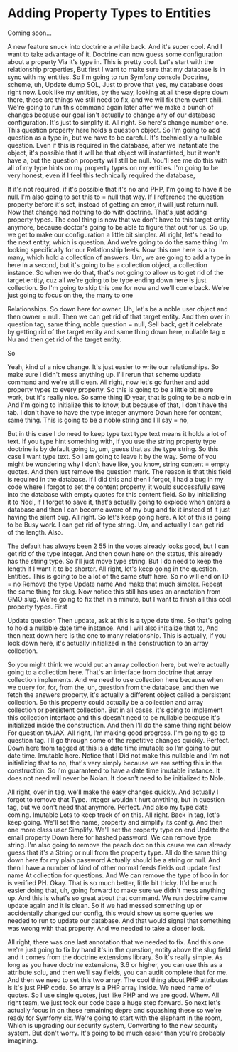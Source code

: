 # Adding Property Types to Entities

Coming soon...

A new feature snuck into doctrine a while back. And it's super cool. And I want to
take advantage of it. Doctrine can now guess some configuration about a property Via
it's type in. This is pretty cool. Let's start with the relationship properties, But
first I want to make sure that my database is in sync with my entities. So I'm going
to run Symfony console Doctrine, scheme, uh, Update dump SQL, Just to prove that yes,
my database does right now. Look like my entities, by the way, looking at all these
depre down there, these are things we still need to fix, and we will fix them event
chili. We're going to run this command again later after we make a bunch of changes
because our goal isn't actually to change any of our database configuration. It's
just to simplify it. All right. So here's change number one. This question property
here holds a question object. So I'm going to add question as a type in, but we have
to be careful. It's technically a nullable question. Even if this is required in the
database, after we instantiate the object, it's possible that it will be that object
will instantiated, but it won't have a, but the question property will still be null.
You'll see me do this with all of my type hints on my property types on my entities.
I'm going to be very honest, even if I feel this technically required the database,

If it's not required, if it's possible that it's no and PHP, I'm going to have it be
null. I'm also going to set this to = null that way. If I reference the question
property before it's set, instead of getting an error, it will just return null. Now
that change had nothing to do with doctrine. That's just adding property types. The
cool thing is now that we don't have to this target entity anymore, because doctor's
going to be able to figure that out for us. So up, we get to make our configuration a
little bit simpler. All right, let's head to the next entity, which is question. And
we're going to do the same thing I'm looking specifically for our Relationship feels.
Now this one here is a to many, which hold a collection of answers. Um, we are going
to add a type in here in a second, but it's going to be a collection object, a
collection instance. So when we do that, that's not going to allow us to get rid of
the target entity, cuz all we're going to be type ending down here is just
collection. So I'm going to skip this one for now and we'll come back. We're just
going to focus on the, the many to one

Relationships. So down here for owner, Uh, let's be a noble user object and then
owner = null. Then we can get rid of that target entity. And then over in question
tag, same thing, noble question = null, Sell back, get it celebrate by getting rid of
the target entity and same thing down here, nullable tag = Nu and then get rid of the
target entity.

So

Yeah, kind of a nice change. It's just easier to write our relationships. So make
sure I didn't mess anything up. I'll rerun that scheme update command and we're still
clean. All right, now let's go further and add property types to every property. So
this is going to be a little bit more work, but it's really nice. So same thing ID
year, that is going to be a noble in And I'm going to initialize this to know, but
because of that, I don't have the tab. I don't have to have the type integer anymore
Down here for content, same thing. This is going to be a noble string and I'll say =
no,

But in this case I do need to keep type text type text means it holds a lot of text.
If you type hint something with, if you use the string property type doctrine is by
default going to, um, guess that as the type string. So this case I want type text.
So I am going to leave it by the way. Some of you might be wondering why I don't have
like, you know, string content = empty quotes. And then just remove the question
mark. The reason is that this field is required in the database. If I did this and
then I forgot, I had a bug in my code where I forgot to set the content property, it
would successfully save into the database with empty quotes for this content field.
So by initializing it to Noel, if I forget to save it, that's actually going to
explode when enters a database and then I can become aware of my bug and fix it
instead of it just having the silent bug. All right. So let's keep going here. A lot
of this is going to be Busy work. I can get rid of type string. Um, and actually I
can get rid of the length. Also.

The default has always been 2 55 in the votes already looks good, but I can get rid
of the type integer. And then down here on the status, this already has the string
type. So I'll just move type string. But I do need to keep the length if I want it to
be shorter. All right, let's keep going in the question. Entities. This is going to
be a lot of the same stuff here. So no will end on ID = no Remove the type Update
name And make that much simpler. Repeat the same thing for slug. Now notice this
still has uses an annotation from GMO slug. We're going to fix that in a minute, but
I want to finish all this cool property types. First

<affirmative>

Update question Then update, ask at this is a type date time. So that's going to hold
a nullable date time instance. And I will also initialize that to, And then next down
here is the one to many relationship. This is actually, if you look down here, it's
actually initialized in the construction to an array collection.

So you might think we would put an array collection here, but we're actually going to
a collection here. That's an interface from doctrine that array collection
implements. And we need to use collection here because when we query for, for, from
the, uh, question from the database, and then we fetch the answers property, it's
actually a different object called a persistent collection. So this property could
actually be a collection and array collection or persistent collection. But in all
cases, it's going to implement this collection interface and this doesn't need to be
nullable because it's initialized inside the construction. And then I'll do the same
thing right below For question tAJAX. All right, I'm making good progress. I'm going
to go to question tag. I'll go through some of the repetitive changes quickly.
Perfect. Down here from tagged at this is a date time imutable so I'm going to put
date time. Imutable here. Notice that I Did not make this nullable and I'm not
initializing that to no, that's very simply because we are setting this in the
construction. So I'm guaranteed to have a date time imutable instance. It does not
need will never be Nolan. It doesn't need to be initialized to Nole.

All right, over in tag, we'll make the easy changes quickly. And actually I forgot to
remove that Type. Integer wouldn't hurt anything, but in question tag, but we don't
need that anymore. Perfect. And also my type date coming. Imutable Lots to keep track
of on this. All right. Back in tag, let's keep going. We'll set the name, property
and simplify its config. And then one more class user Simplify. We'll set the
property type on end Update the email property Down here for hashed password. We can
remove type string. I'm also going to remove the peach doc on this cause we can
already guess that it's a String or null from the property type. All do the same
thing down here for my plain password Actually should be a string or null. And then I
have a number of kind of other normal feeds fields out update first name At
collection for questions. And We can remove the type of boo in for is verified PH.
Okay. That is so much better, little bit tricky. It'd be much easier doing that, uh,
going forward to make sure we didn't mess anything up. And this is what's so great
about that command. We run doctrine came update again and it is clean. So if we had
messed something up or accidentally changed our config, this would show us some
queries we needed to run to update our database. And that would signal that something
was wrong with that property. And we needed to take a closer look.

All right, there was one last annotation that we needed to fix. And this one we're
just going to fix by hand it's in the question, entity above the slug field and it
comes from the doctrine extensions library. So it's really simple. As long as you
have doctrine extensions, 3.6 or higher, you can use this as a attribute solu, and
then we'll say fields, you can audit complete that for me. And then we need to set
this two array. The cool thing about PHP attributes is it's just PHP code. So array
is a PHP array inside. We need name of quotes. So I use single quotes, just like PHP
and we are good. Whew. All right team, we just took our code base a huge step
forward. So next let's actually focus in on these remaining depre and squashing these
so we're ready for Symfony six. We're going to start with the elephant in the room,
Which is upgrading our security system, Converting to the new security system. But
don't worry. It's going to be much easier than you're probably imagining.
